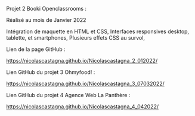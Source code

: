 Projet 2 Booki Openclassrooms :

Réalisé au mois de Janvier 2022

Intégration de maquette en HTML et CSS, 
Interfaces responsives desktop, tablette, et smartphones,
Plusieurs effets CSS au survol, 

Lien de la page GitHub : 

https://nicolascastagna.github.io/Nicolascastagna_2_012022/

Lien GitHub du projet 3 Ohmyfood! :

https://nicolascastagna.github.io/Nicolascastagna_3_07032022/

Lien GitHub du projet 4 Agence Web La Panthère :

https://nicolascastagna.github.io/Nicolascastagna_4_042022/
